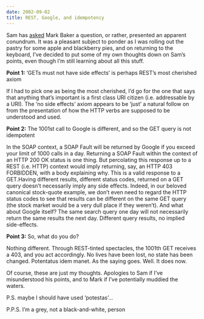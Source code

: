 ```yaml
---
date: 2002-09-02
title: REST, Google, and idempotency
---
```



Sam has [asked](http://radio.weblogs.com/0101679/2002/09/02.html#a784) Mark Baker a question, or rather, presented an apparent conundrum. It was a pleasant subject to ponder as I was rolling out the pastry for some apple and blackberry pies, and on returning to the keyboard, I’ve decided to put some of my own thoughts down on Sam’s points, even though I’m still learning about all this stuff.

**Point 1:** ‘GETs must not have side effects’ is perhaps REST’s most cherished axiom

If I had to pick one as being the most cherished, I’d go for the one that says that anything that’s important is a first class URI citizen (i.e. addressable by a URI). The ‘no side effects’ axiom appears to be ‘just’ a natural follow on from the presentation of how the HTTP verbs are supposed to be understood and used.

**Point 2:** The 1001st call to Google is different, and so the GET query is not idempotent

In the SOAP context, a SOAP Fault will be returned by Google if you exceed your limit of 1000 calls in a day. Returning a SOAP Fault within the context of an HTTP 200 OK status is one thing. But percolating this response up to a REST (i.e. HTTP) context would imply returning, say, an HTTP 403 FORBIDDEN, with a body explaining why. This is a valid response to a GET.Having different results, different status codes, returned on a GET query doesn’t necessarily imply any side effects. Indeed, in our beloved canonical stock-quote example, we don’t even need to regard the HTTP status codes to see that results can be different on the same GET query (the stock market would be a very dull place if they weren’t). And what about Google itself? The same search query one day will not necessarily return the same results the next day. Different query results, no implied side-effects.

**Point 3:** So, what do you do?

Nothing different. Through REST-tinted spectacles, the 1001th GET receives a 403, and you act accordingly. No lives have been lost, no state has been changed. Potentatus idem manet. As the saying goes. Well. It does now.

Of course, these are just my thoughts. Apologies to Sam if I’ve misunderstood his points, and to Mark if I’ve potentially muddied the waters.

P.S. maybe I should have used ‘potestas’…

P.P.S. I’m a grey, not a black-and-white, person
